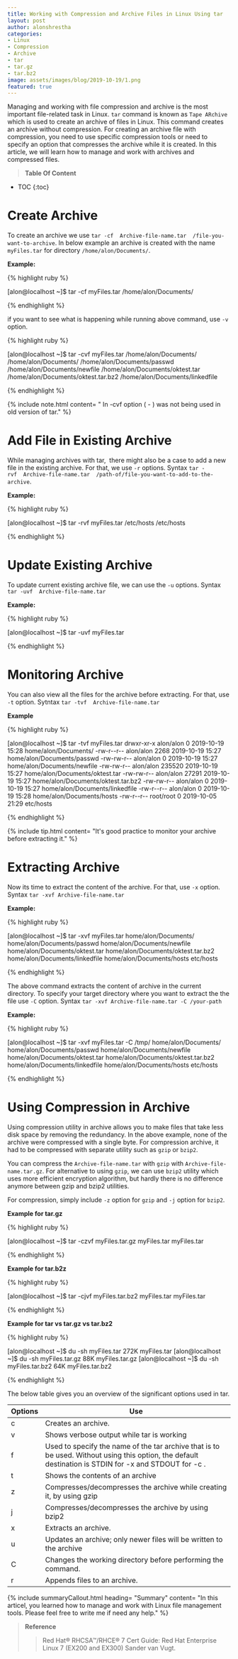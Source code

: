 ```yaml
---
title: Working with Compression and Archive Files in Linux Using tar
layout: post
author: alonshrestha
categories:
- Linux
- Compression
- Archive
- tar
- tar.gz
- tar.bz2
image: assets/images/blog/2019-10-19/1.png
featured: true
---
```


Managing and working with file compression and archive is the most important file-related task in Linux. `tar` command is known as `Tape ARchive` which is used to create an archive of files in Linux. This command creates an archive without compression. For creating an archive file with compression, you need to use specific compression tools or need to specify an option that compresses the archive while it is created. In this article, we will learn how to manage and work with archives and compressed files. 

> **Table Of Content**

* TOC
{:toc}

# Create Archive
To create an archive we use `tar -cf  Archive-file-name.tar  /file-you-want-to-archive`.  In below example an archive is created with the name `myFiles.tar` for directory  `/home/alon/Documents/`.

**Example:** 

{% highlight ruby %}

[alon@localhost ~]$ tar -cf myFiles.tar /home/alon/Documents/

{% endhighlight %}

if you want to see what is happening while running above command, use `-v` option.

{% highlight ruby %}

[alon@localhost ~]$ tar -cvf myFiles.tar /home/alon/Documents/
/home/alon/Documents/
/home/alon/Documents/passwd
/home/alon/Documents/newfile
/home/alon/Documents/oktest.tar
/home/alon/Documents/oktest.tar.bz2
/home/alon/Documents/linkedfile

{% endhighlight %}

{% include note.html content= " In -cvf option ( - ) was not being used in old version of tar." %}

# Add File in Existing Archive
While managing archives with tar,  there might also be a case to add a new file in the existing archive. For that, we use `-r` options. Syntax `tar -rvf  Archive-file-name.tar  /path-of/file-you-want-to-add-to-the-archive`. 

**Example:**

{% highlight ruby %}

[alon@localhost ~]$ tar -rvf myFiles.tar /etc/hosts
/etc/hosts

{% endhighlight %}

# Update Existing Archive

To update current existing archive file, we can use the `-u` options. Syntax `tar -uvf  Archive-file-name.tar `

**Example:**


{% highlight ruby %}

[alon@localhost ~]$ tar -uvf myFiles.tar

{% endhighlight %}

# Monitoring Archive

You can also view all the files for the archive before extracting. For that, use `-t` option. Sytntax `tar -tvf  Archive-file-name.tar `

**Example**

{% highlight ruby %}

[alon@localhost ~]$ tar -tvf myFiles.tar
drwxr-xr-x alon/alon         0 2019-10-19 15:28 home/alon/Documents/
-rw-r--r-- alon/alon      2268 2019-10-19 15:27 home/alon/Documents/passwd
-rw-rw-r-- alon/alon         0 2019-10-19 15:27 home/alon/Documents/newfile
-rw-rw-r-- alon/alon    235520 2019-10-19 15:27 home/alon/Documents/oktest.tar
-rw-rw-r-- alon/alon     27291 2019-10-19 15:27 home/alon/Documents/oktest.tar.bz2
-rw-rw-r-- alon/alon         0 2019-10-19 15:27 home/alon/Documents/linkedfile
-rw-r--r-- alon/alon         0 2019-10-19 15:28 home/alon/Documents/hosts
-rw-r--r-- root/root         0 2019-10-05 21:29 etc/hosts

{% endhighlight %}

{% include tip.html content= "It's good practice to monitor your archive before extracting it." %}

# Extracting Archive
Now its time to extract the content of the archive. For that, use `-x` option. Syntax `tar -xvf Archive-file-name.tar`

**Example:**

{% highlight ruby %}

[alon@localhost ~]$ tar -xvf myFiles.tar
home/alon/Documents/
home/alon/Documents/passwd
home/alon/Documents/newfile
home/alon/Documents/oktest.tar
home/alon/Documents/oktest.tar.bz2
home/alon/Documents/linkedfile
home/alon/Documents/hosts
etc/hosts


{% endhighlight %}

The above command extracts the content of archive in the current directory. To specify your target directory where you want to extract the the file use `-C` option. Syntax `tar -xvf Archive-file-name.tar -C /your-path`

**Example:**

{% highlight ruby %}

[alon@localhost ~]$ tar -xvf myFiles.tar -C /tmp/
home/alon/Documents/
home/alon/Documents/passwd
home/alon/Documents/newfile
home/alon/Documents/oktest.tar
home/alon/Documents/oktest.tar.bz2
home/alon/Documents/linkedfile
home/alon/Documents/hosts
etc/hosts

{% endhighlight %}

# Using Compression in Archive
Using compression utility in archive allows you to make files that take less disk space by removing the redundancy. In the above example, none of the archive were compressed with a single byte. For compression archive, it had to be compressed with separate utility such as `gzip` or `bzip2`. 

You can compress the `Archive-file-name.tar` with `gzip` with `Archive-file-name.tar.gz`. For alternative to using `gzip`, we can use `bzip2` utility which uses more efficient encryption algorithm, but hardly there is no difference anymore between gzip and bzip2 utilities.

For compression, simply include  `-z` option for `gzip` and `-j` option for `bzip2`.

**Example for tar.gz**

{% highlight ruby %}

[alon@localhost ~]$ tar -czvf myFiles.tar.gz myFiles.tar
myFiles.tar

{% endhighlight %}

**Example for tar.b2z**

{% highlight ruby %}

[alon@localhost ~]$ tar -cjvf myFiles.tar.bz2 myFiles.tar
myFiles.tar

{% endhighlight %}

**Example for tar vs tar.gz vs tar.bz2**

{% highlight ruby %}

[alon@localhost ~]$ du -sh myFiles.tar
272K    myFiles.tar
[alon@localhost ~]$ du -sh myFiles.tar.gz
88K     myFiles.tar.gz
[alon@localhost ~]$ du -sh myFiles.tar.bz2
64K     myFiles.tar.bz2

{% endhighlight %}

The below table gives you an overview of the significant options used in tar.

|Options  |Use  |
|---|---|
| c  | Creates an archive. |
| v  | Shows verbose output while tar is working |
| f  |   Used to specify the name of the tar archive that is to be used. Without using this option, the default destination is STDIN for  -x  and STDOUT for  -c .     |
|   t  | Shows the contents of an archive |
|   z  | Compresses/decompresses the archive while creating it, by using gzip |
|   j  | Compresses/decompresses the archive by using bzip2 |
|   x  | Extracts an archive. |
|   u  | Updates an archive; only newer files will be written to the archive |
|   C  |  Changes the working directory before performing the command.  |
|   r  |  Appends files to an archive. |

{% include summaryCallout.html heading= "Summary" content= "In this articel, you learned how to manage and work with Linux file management tools. Please feel free to write me if need any help." %}

> **Reference**
>  > Red Hat® RHCSA™/RHCE® 7 Cert Guide: Red Hat Enterprise Linux 7 (EX200 and EX300) Sander van Vugt.